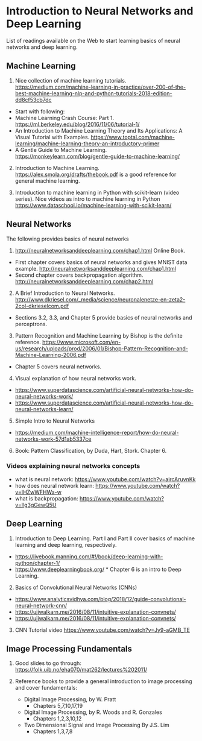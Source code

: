 # Introduction to Neural Networks and Deep Learning

List of readings available on the Web to start learning basics of neural networks and deep learning.


## Machine Learning

1. Nice collection of machine learning tutorials. 
https://medium.com/machine-learning-in-practice/over-200-of-the-best-machine-learning-nlp-and-python-tutorials-2018-edition-dd8cf53cb7dc
 * Start with following:
  * Machine Learning Crash Course: Part 1. https://ml.berkeley.edu/blog/2016/11/06/tutorial-1/  
  * An Introduction to Machine Learning Theory and Its Applications: A Visual Tutorial with Examples. https://www.toptal.com/machine-learning/machine-learning-theory-an-introductory-primer
  * A Gentle Guide to Machine Learning. https://monkeylearn.com/blog/gentle-guide-to-machine-learning/
  

2. Introduction to Machine Learning. https://alex.smola.org/drafts/thebook.pdf is a good reference for general machine learning. 
 
3.  Introduction to machine learning in Python with scikit-learn (video series). Nice videos as intro to machine learning in Python
 https://www.dataschool.io/machine-learning-with-scikit-learn/
  

## Neural Networks

The following provides basics of neural networks 
 1. http://neuralnetworksanddeeplearning.com/chap1.html Online Book. 
   * First chapter covers basics of neural networks and gives MNIST data example. http://neuralnetworksanddeeplearning.com/chap1.html
   * Second chapter covers backpropagation algorithm. http://neuralnetworksanddeeplearning.com/chap2.html
  
 2. A Brief Introduction to Neural Networks. http://www.dkriesel.com/_media/science/neuronalenetze-en-zeta2-2col-dkrieselcom.pdf
   * Sections 3.2, 3.3, and Chapter 5 provide basics of neural networks and perceptrons. 
  
 3. Pattern Recognition and Machine Learning by Bishop is the definite reference. 
 https://www.microsoft.com/en-us/research/uploads/prod/2006/01/Bishop-Pattern-Recognition-and-Machine-Learning-2006.pdf
   * Chapter 5 covers neural networks. 
 
 4. Visual explanation of how neural networks work. 
   * https://www.superdatascience.com/artificial-neural-networks-how-do-neural-networks-work/
   * https://www.superdatascience.com/artificial-neural-networks-how-do-neural-networks-learn/
  
 5. Simple Intro to Neural Networks
   * https://medium.com/machine-intelligence-report/how-do-neural-networks-work-57d1ab5337ce
   
 6. Book: Pattern Classification, by Duda, Hart, Stork. Chapter 6.   
  
 ### Videos explaining neural networks concepts
 
   * what is neural network: https://www.youtube.com/watch?v=aircAruvnKk
   * how does neural network learn: https://www.youtube.com/watch?v=IHZwWFHWa-w
   * what is backpropagation: https://www.youtube.com/watch?v=Ilg3gGewQ5U
  
  
  ## Deep Learning
  
  
 1. Introduction to Deep Learning. Part I and Part II cover basics of machine learning and deep learning, respectively. 
   * https://livebook.manning.com/#!/book/deep-learning-with-python/chapter-1/ 
   * https://www.deeplearningbook.org/
    * Chapter 6 is an intro to Deep Learning. 
 
 2. Basics of Convolutional Neural Networks (CNNs)
   * https://www.analyticsvidhya.com/blog/2018/12/guide-convolutional-neural-network-cnn/
   * https://ujjwalkarn.me/2016/08/11/intuitive-explanation-convnets/
   * https://ujjwalkarn.me/2016/08/11/intuitive-explanation-convnets/
  
 
 3. CNN Tutorial video https://www.youtube.com/watch?v=Jy9-aGMB_TE
 
 ## Image Processing Fundamentals
 
 1. Good slides to go through: https://folk.uib.no/eha070/mat262/lectures%202011/
 
 2. Reference books to provide a general introduction to image processing and cover fundamentals: 
    * Digital Image Processing, by W. Pratt
      * Chapters 5,7,10,17,19
    * Digital Image Processing, by R. Woods and R. Gonzales 
      * Chapters 1,2,3,10,12
    * Two Dimensional Signal and Image Processing By J.S. Lim
      * Chapters 1,3,7,8
